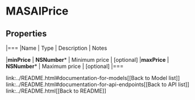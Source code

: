 # MASAIPrice

## Properties
|===
|Name | Type | Description | Notes

|**minPrice** | **NSNumber*** | Minimum price | [optional] 
|**maxPrice** | **NSNumber*** | Maximum price | [optional] 
|===

link:../README.html#documentation-for-models[[Back to Model list]] link:../README.html#documentation-for-api-endpoints[[Back to API list]] link:../README.html[[Back to README]]


